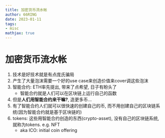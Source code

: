 ```yaml
---
title: 加密货币流水帐
author: 66RING
date: 2023-01-11
tags: 
- misc
mathjax: true
---
```


# 加密货币流水帐

1. 技术是好技术就是有点庞氏骗局
2. 产生了大量泡沫需要一个好的use case来创造价值来cover调这些泡沫
3. 智能合约: ETH率先提出, 带来了点希望, 日子有盼头了
    - 智能合约就是人们可以在区块链上运行自己的函数
4. 但是**人们用智能合约来干嘛?**, 造更多币...
5. 有了智能合约人们就可以很快速的创建自己的币, 而不用创建自己的区块链系统(因为智能合约就是基于区块链的)
6. tokens: 这些用智能合约创造的东西(crypto-asset), 没有自己的区块链系统, 就称为tokens. e.g. NFT
    - aka ICO: initial coin offering
